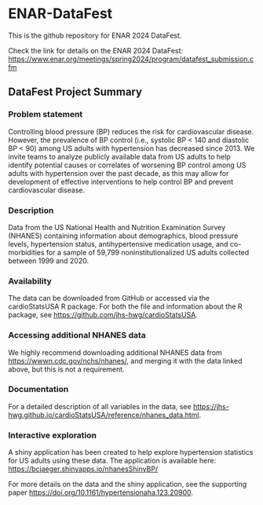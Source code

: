 # ENAR-DataFest

This is the github repository for ENAR 2024 DataFest.

Check the link for details on the ENAR 2024 DataFest: https://www.enar.org/meetings/spring2024/program/datafest_submission.cfm


## DataFest Project Summary
### Problem statement
Controlling blood pressure (BP) reduces the risk for cardiovascular disease. However, the prevalence of BP control (i.e., systolic BP < 140 and diastolic BP < 90) among US adults with hypertension has decreased since 2013. We invite teams to analyze publicly available data from US adults to help identify potential causes or correlates of worsening BP control among US adults with hypertension over the past decade, as this may allow for development of effective interventions to help control BP and prevent cardiovascular disease.

### Description 
Data from the US National Health and Nutrition Examination Survey (NHANES) containing information about demographics, blood pressure levels, hypertension status, antihypertensive medication usage, and co-morbidities for a sample of 59,799 noninstitutionalized US adults collected between 1999 and 2020.

### Availability 
The data can be downloaded from GitHub or accessed via the cardioStatsUSA R package. For both the file and information about the R package, see https://github.com/jhs-hwg/cardioStatsUSA.

### Accessing additional NHANES data
We highly recommend downloading additional NHANES data from https://wwwn.cdc.gov/nchs/nhanes/, and merging it with the data linked above, but this is not a requirement.

### Documentation
For a detailed description of all variables in the data, see https://jhs-hwg.github.io/cardioStatsUSA/reference/nhanes_data.html.

### Interactive exploration
A shiny application has been created to help explore hypertension statistics for US adults using these data. The application is available here: https://bcjaeger.shinyapps.io/nhanesShinyBP/

For more details on the data and the shiny application, see the supporting paper https://doi.org/10.1161/hypertensionaha.123.20900.